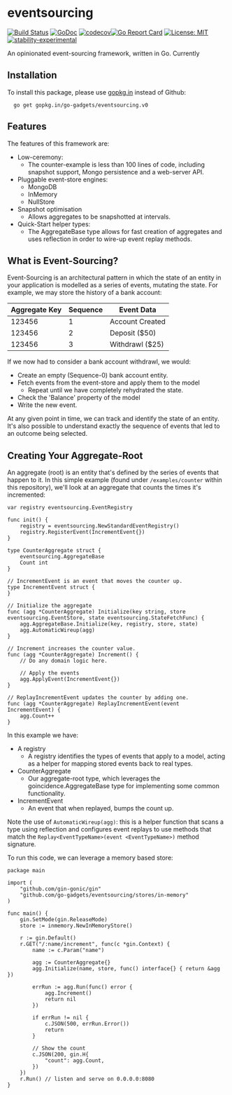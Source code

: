# eventsourcing

[![Build Status](https://travis-ci.org/go-gadgets/eventsourcing.svg?branch=master)](https://travis-ci.org/go-gadgets/eventsourcing)
[![GoDoc](https://godoc.org/github.com/go-gadgets/eventsourcing?status.svg)](https://godoc.org/github.com/go-gadgets/eventsourcing)
[![codecov](https://codecov.io/gh/go-gadgets/eventsourcing/branch/master/graph/badge.svg)](https://codecov.io/gh/go-gadgets/eventsourcing)[![Go Report Card](https://goreportcard.com/badge/github.com/go-gadgets/eventsourcing)](https://goreportcard.com/report/github.com/go-gadgets/eventsourcing)
[![License: MIT](https://img.shields.io/badge/License-MIT-yellow.svg)](https://opensource.org/licenses/MIT)
[![stability-experimental](https://img.shields.io/badge/stability-experimental-orange.svg)](https://github.com/emersion/stability-badges#experimental)

An opinionated event-sourcing framework, written in Go. Currently 

## Installation
To install this package, please use [gopkg.in](https://gopkg.in/go-gadgets/eventsourcing.v0) instead of Github:

```
  go get gopkg.in/go-gadgets/eventsourcing.v0
```

## Features
The features of this framework are:

 - Low-ceremony:
   - The counter-example is less than 100 lines of code, including snapshot support, Mongo persistence and a web-server API.
 - Pluggable event-store engines:
   - MongoDB
   - InMemory
   - NullStore
 - Snapshot optimisation
   - Allows aggregates to be snapshotted at intervals.
 - Quick-Start helper types:
   - The AggregateBase type allows for fast creation of aggregates and uses reflection in order to wire-up event replay methods.
  

## What is Event-Sourcing?
Event-Sourcing is an architectural pattern in which the state of an entity in your application is modelled as a series of events, mutating the state. For example, we may store the history of a bank account:

| Aggregate Key | Sequence | Event Data |
|---------------|----------|------------|
| 123456 | 1 | Account Created |
| 123456 | 2 | Deposit ($50) |
| 123456 | 3 | Withdrawl ($25) |

If we now had to consider a bank account withdrawl, we would:
 
  - Create an empty (Sequence-0) bank account entity.
  - Fetch events from the event-store and apply them to the model
     - Repeat until we have completely rehydrated the state.
  - Check the 'Balance' property of the model
  - Write the new event.

At any given point in time, we can track and identify the state of an entity. It's also possible to understand exactly the sequence of events that led to an outcome being selected.

## Creating Your Aggregate-Root
An aggregate (root) is an entity that's defined by the series of events that happen to it. In this simple example (found under `/examples/counter` within this repository), we'll look at an aggregate that counts the times it's incremented:

````
var registry eventsourcing.EventRegistry

func init() {
	registry = eventsourcing.NewStandardEventRegistry()
	registry.RegisterEvent(IncrementEvent{})
}

type CounterAggregate struct {
	eventsourcing.AggregateBase 
	Count int 
}

// IncrementEvent is an event that moves the counter up.
type IncrementEvent struct {
}

// Initialize the aggregate
func (agg *CounterAggregate) Initialize(key string, store eventsourcing.EventStore, state eventsourcing.StateFetchFunc) {
	agg.AggregateBase.Initialize(key, registry, store, state)
	agg.AutomaticWireup(agg)
}

// Increment increases the counter value.
func (agg *CounterAggregate) Increment() {
	// Do any domain logic here.

	// Apply the events
	agg.ApplyEvent(IncrementEvent{})
}

// ReplayIncrementEvent updates the counter by adding one.
func (agg *CounterAggregate) ReplayIncrementEvent(event IncrementEvent) {
	agg.Count++
}
````

In this example we have:

 - A registry
   - A registry identifies the types of events that apply to a model, acting as a helper for mapping stored events back to real types.
 - CounterAggregate
   - Our aggregate-root type, which leverages the goincidence.AggregateBase type for implementing some common functionality.
 - IncrementEvent
   - An event that when replayed, bumps the count up.

Note the use of `AutomaticWireup(agg)`: this is a helper function that scans a type using reflection and configures event replays to use methods that match the `Replay<EventTypeName>(event <EventTypeName>)` method signature.

To run this code, we can leverage a memory based store:

```
package main

import (
	"github.com/gin-gonic/gin"
	"github.com/go-gadgets/eventsourcing/stores/in-memory"
)

func main() {
	gin.SetMode(gin.ReleaseMode)
	store := inmemory.NewInMemoryStore()

	r := gin.Default()
	r.GET("/:name/increment", func(c *gin.Context) {
		name := c.Param("name")

		agg := CounterAggregate{}
		agg.Initialize(name, store, func() interface{} { return &agg })

		errRun := agg.Run(func() error {
			agg.Increment()
			return nil
		})

		if errRun != nil {
			c.JSON(500, errRun.Error())
			return
		}

		// Show the count
		c.JSON(200, gin.H{
			"count": agg.Count,
		})
	})
	r.Run() // listen and serve on 0.0.0.0:8080
}
```

